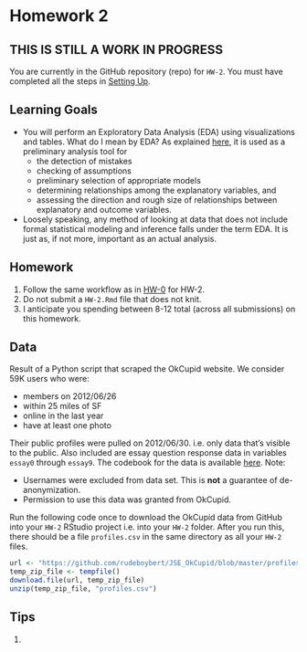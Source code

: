 Homework 2
================

THIS IS STILL A WORK IN PROGRESS
--------------------------------

You are currently in the GitHub repository (repo) for `HW-2`. You must have completed all the steps in [Setting Up](https://rudeboybert.github.io/MATH216/jekyll/update/2016/09/12/getting-started.html).

Learning Goals
--------------

-   You will perform an Exploratory Data Analysis (EDA) using visualizations and tables. What do I mean by EDA? As explained [here](http://www.stat.cmu.edu/~hseltman/309/Book/chapter4.pdf), it is used as a preliminary analysis tool for
    -   the detection of mistakes
    -   checking of assumptions
    -   preliminary selection of appropriate models
    -   determining relationships among the explanatory variables, and
    -   assessing the direction and rough size of relationships between explanatory and outcome variables.
-   Loosely speaking, any method of looking at data that does not include formal statistical modeling and inference falls under the term EDA. It is just as, if not more, important as an actual analysis.

Homework
--------

1.  Follow the same workflow as in <a target="_blank" class="page-link"
    href="https://github.com/2016-09-Middlebury-Data-Science/HW-0#homework">HW-0</a> for HW-2.
2.  Do not submit a `HW-2.Rmd` file that does not knit.
3.  I anticipate you spending between 8-12 total (across all submissions) on this homework.

Data
----

Result of a Python script that scraped the OkCupid website. We consider 59K users who were:

-   members on 2012/06/26
-   within 25 miles of SF
-   online in the last year
-   have at least one photo

Their public profiles were pulled on 2012/06/30. i.e. only data that’s visible to the public. Also included are essay question response data in variables `essay0` through `essay9`. The codebook for the data is available [here](https://github.com/rudeboybert/JSE_OkCupid/blob/master/okcupid_codebook.txt). Note:

-   Usernames were excluded from data set. This is **not** a guarantee of de-anonymization.
-   Permission to use this data was granted from OkCupid.

Run the following code once to download the OkCupid data from GitHub into your `HW-2` RStudio project i.e. into your `HW-2` folder. After you run this, there should be a file `profiles.csv` in the same directory as all your `HW-2` files.

``` r
url <- "https://github.com/rudeboybert/JSE_OkCupid/blob/master/profiles.csv.zip?raw=true"
temp_zip_file <- tempfile()
download.file(url, temp_zip_file)
unzip(temp_zip_file, "profiles.csv")
```

Tips
----

1.
